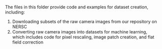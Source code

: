 The files in this folder provide code and examples for dataset creation, including:
1. Downloading subsets of the raw camera images from our repository on NERSC
2. Converting raw camera images into datasets for machine learning, which includes code for pixel rescaling, image patch creation, and flat field correction
